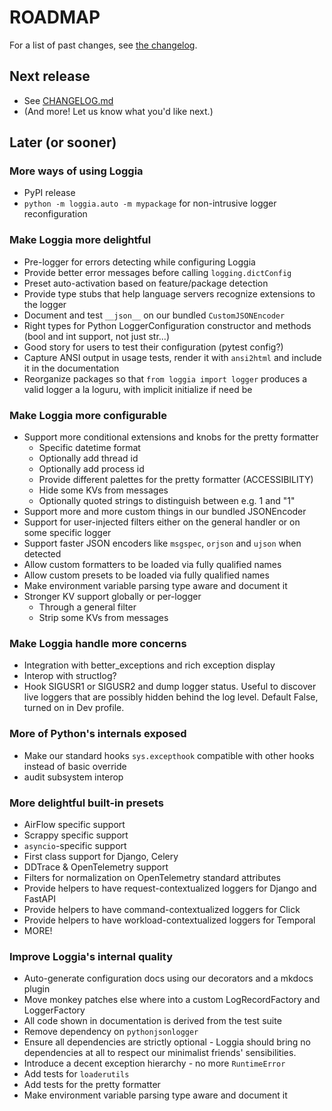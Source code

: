 # ROADMAP

For a list of past changes, see [the changelog](CHANGELOG.md).

## Next release

- See [CHANGELOG.md](CHANGELOG.md)
- (And more! Let us know what you'd like next.)

## Later (or sooner)

### More ways of using Loggia

- PyPI release
- `python -m loggia.auto -m mypackage` for non-intrusive logger reconfiguration

### Make Loggia more delightful

- Pre-logger for errors detecting while configuring Loggia
- Provide better error messages before calling `logging.dictConfig`
- Preset auto-activation based on feature/package detection
- Provide type stubs that help language servers recognize extensions to the logger
- Document and test `__json__` on our bundled `CustomJSONEncoder`
- Right types for Python LoggerConfiguration constructor and methods (bool and int support, not just str...)
- Good story for users to test their configuration (pytest config?)
- Capture ANSI output in usage tests, render it with `ansi2html` and include it in the documentation
- Reorganize packages so that `from loggia import logger` produces a valid logger a la loguru, with implicit initialize if need be

### Make Loggia more configurable

- Support more conditional extensions and knobs for the pretty formatter
  - Specific datetime format
  - Optionally add thread id
  - Optionally add process id
  - Provide different palettes for the pretty formatter (ACCESSIBILITY)
  - Hide some KVs from messages
  - Optionally quoted strings to distinguish between e.g. 1 and "1"
- Support more and more custom things in our bundled JSONEncoder
- Support for user-injected filters either on the general handler or on some specific logger
- Support faster JSON encoders like `msgspec`, `orjson` and `ujson` when detected
- Allow custom formatters to be loaded via fully qualified names
- Allow custom presets to be loaded via fully qualified names
- Make environment variable parsing type aware and document it
- Stronger KV support globally or per-logger
  - Through a general filter
  - Strip some KVs from messages

### Make Loggia handle more concerns

- Integration with better_exceptions and rich exception display
- Interop with structlog?
- Hook SIGUSR1 or SIGUSR2 and dump logger status. Useful to discover live loggers
  that are possibly hidden behind the log level. Default False, turned on in Dev
  profile.

### More of Python's internals exposed

- Make our standard hooks `sys.excepthook` compatible with other hooks instead of basic override
- audit subsystem interop

### More delightful built-in presets

- AirFlow specific support
- Scrappy specific support
- `asyncio`-specific support
- First class support for Django, Celery
- DDTrace & OpenTelemetry support
- Filters for normalization on OpenTelemetry standard attributes
- Provide helpers to have request-contextualized loggers for Django and FastAPI
- Provide helpers to have command-contextualized loggers for Click
- Provide helpers to have workload-contextualized loggers for Temporal
- MORE!

### Improve Loggia's internal quality

- Auto-generate configuration docs using our decorators and a mkdocs plugin
- Move monkey patches else where into a custom LogRecordFactory and LoggerFactory
- All code shown in documentation is derived from the test suite
- Remove dependency on `pythonjsonlogger`
- Ensure all dependencies are strictly optional - Loggia should bring no dependencies at all to respect our minimalist friends' sensibilities.
- Introduce a decent exception hierarchy - no more `RuntimeError`
- Add tests for `loaderutils`
- Add tests for the pretty formatter
- Make environment variable parsing type aware and document it

